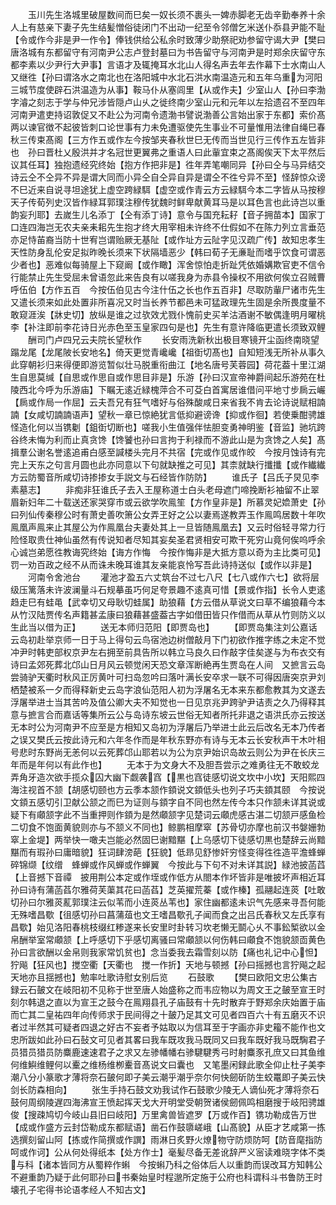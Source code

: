 <!-- { "loadSidebar": true } -->
　　玉川先生洛城里破屋数间而巳矣一奴长须不裹头一婢赤脚老无齿辛勤奉养十余人上有慈亲下妻子先生结髪憎俗徒闭门不出动一纪至令邻僧乞米送仆忝县尹能不耻【令或作今非是尹一作令】俸钱供给公私余时致薄少助祭祀劝参留守谒大尹【樊曰唐洛城有东都留守有河南尹公志卢登封墓曰为书告留守与河南尹是时郑余庆留守东都李素以少尹行大尹事】言语才及辄掩耳水北山人得名声去年去作幕下士水南山人又继徃【孙曰谓洛水之南北也在洛阳城中水北石洪水南温造元和五年乌重为河阳三城节度使辟石洪温造为从事】鞍马仆从塞闾里【从或作夫】少室山人【孙曰李渤字濬之刻志于学与仲兄涉皆隠卢山乆之徙终南少室山元和元年以左拾遗召不至四年河南尹遣吏持诏敦促又不赴公为河南令遗渤书譬说渤善公言始出家于东都】索价髙两以谏官徴不起彼皆刺口论世事有力未免遭驱使先生事业不可量惟用法律自绳巳春秋三传束髙阁【三方作五或作左今按邹夹春秋世巳无传而当世见行三传作五左皆非也　孙曰晋杜乂殷洪并才名冠世更翼弗之重语人曰此軰宜束之髙阁俟天下太平然后议其任耳】独抱遗经究终始【抱方作把非是】徃年弄笔嘲同异【孙曰仝与马异结交诗云仝不仝异不异是谓大同而小异仝自仝异自异是谓仝不徃兮异不至】怪辞惊众谤不巳近来自说寻坦途犹上虚空跨緑駬【虚空或作青云方云緑駬今本二字皆从马按穆天子传荀列史汉皆作緑耳郭璞注穆传犹魏时鲜卑献黄耳马是以耳色言也此诗岂以重韵妄刋耶】去嵗生儿名添丁【仝有添丁诗】意令与国充耘耔【音子拥苗本】国家丁口连四海岂无农夫亲耒耜先生抱才终大用宰相未许终不仕假如不在陈力列立言垂范亦足恃苖裔当防十世宥岂谓贻厥无基阯【或作址方云阯字见汉疏广传】故知忠孝生天性防身乱伦安足拟昨晚长须来下状隔墙恶少【韩曰荀子无亷耻而嗜乎饮食可谓恶少者也】恶难似每骑屋上下窥阚【或作瞰】浑舍惊怕走折趾凭依婚媾欺官吏不信令行能禁止先生受屈未曾语忽此来告良有以嗟我身为赤县令操权不用欲何俟立召贼曹呼伍伯【方作五百　今按伍伯见古今注什伍之长也作五百非】尽取防軰尸诸市先生又遣长须来如此处置非所喜况又时当长养节都邑未可猛政理先生固是余所畏度量不敢窥涯涘【牀史切】放纵是谁之过欤效尤戮仆愧前史买羊沽酒谢不敏偶逢明月曜桃李【补注即前李花诗日光赤色至玉皇家四句是也】先生有意许降临更遣长须致双鲤
　　酬司门卢四兄云夫院长望秋作
　　长安雨洗新秋出极目寒镜开尘函终南晓望蹋龙尾【龙尾陂长安地名】倚天更觉青巉巉【祖衘切髙也】自知短浅无所补从事久此穿朝衫归来得便即游览暂似壮马脱重衔曲江【地名唐号芙蓉园】荷花葢十里江湖生自思莫缄【自思或作思自或作思目非是】乐游【孙曰汉宣帝神爵间起乐游苑在杜陵西北今呼为乐游庙】下瞩无逺近緑槐萍合不可芟白首寓居谁借问平地寸步扄云巗【扄或作局一作屈】云夫吾兄有狂气嗜好与俗殊酸咸日来省我不肯去论诗说赋相諵諵【女咸切諵諵语声】望秋一章已惊絶犹言低抑避谤谗【抑或作徊】若使乗酣骋雄怪造化何以当镌劖【鉏衘切断也】嗟我小生值强伴怯胆变勇神明鉴【音监】驰坑跨谷终未悔为利而止真贪馋【馋饕也孙曰言拘于利禄而不游此山是为贪馋之人矣】髙揖羣公谢名誉逺追甫白感至諴楼头完月不共宿【完或作见或作皎　今按月蚀诗有完完上天东之句言月圆也此亦同意以下句就缺推之可见】其柰就缺行攕攕【或作纎纎方云防蜀音所咸切诗掺掺女手説文与石经皆作防防】
　　谁氏子【吕氏子炅见李素墓志】
　　非痴非狂谁氏子去入王屋称道士白头老母遮门啼挽断衫袖留不止翠眉新妇年二十载送还家哭穿市或云欲学吹鳯笙【方作皇非是】所慕灵妃嫓萧史【孙曰列仙传秦穆公时有萧史善吹箫公女弄玊好之公以妻焉遂教弄玉作鳯鸣居数十年吹鳯凰声鳯来止其屋公为作鳯凰台夫妻处其上一旦皆随鳯凰去】又云时俗轻寻常力行险怪取贵仕神仙虽然有传说知者尽知其妄矣圣君贤相安可欺干死穷山竟何俟呜呼余心诚岂弟愿徃教诲究终始【诲方作悔　今按作悔非是大抵方意以奇为主比类可见】罚一劝百政之经不从而诛未晚耳谁其友亲能哀怜写吾此诗持送似【或作以非是】
　　河南令舍池台
　　灌池才盈五六丈筑台不过七八尺【七八或作六七】欲将层级压篱落未许波澜量斗石规摹虽巧何足夸景趣不逺真可惜【景或作指】长令人吏逺趋走巳有蛙黾【武幸切又母耿切蛙属】助狼藉【方云借从草说文曰草不编狼藉今本从竹汉陆贾传名声籍甚孟康曰狼藉甚盛葢古字如借田皆只作借而从草从竹则防义以生此当以借为正】
　　送无本师归范阳【即贾岛也】
　　【即贾岛集注刘公嘉话云岛初赴举京师一日于马上得句云鸟宿池边树僧敲月下门初欲作推字练之未定不觉冲尹时韩吏部权京尹左右拥至前具告所以韩立马良久曰作敲字佳矣遂与为布衣交有诗曰孟郊死葬北邙山日月风云顿觉闲天恐文章浑断絶再生贾岛在人间　又摭言云岛尝骑驴天衢时秋风正厉黄叶可扫岛忽吟曰落叶满长安卒求一联不可得因唐突京尹刘栖楚被系一夕而得释新史云岛字浪仙范阳人初为浮屠名无本来东都愈教其为文遂去浮屠举进士当其苦吟及值公卿大夫不知觉也一日见京兆尹跨驴尹诘责之久乃得释其意与摭言合而嘉话等集所云公与岛诗东坡云世俗无知者所托非退之语洪氏亦云按送无本时公为河南尹不应至是方相知又岛初为浮屠后乃举进士此云后改名无本乃传者之误又樊氏云按此诗元和六年冬作而是年秋东野亦有诗与无本云长安秋声干木叶相号悲时东野尚无恙何以云死葬邙山耶若以为公为京尹始识岛故云则公为尹在长庆三年而是年何以有此作也】
　　无本于为文身大不及胆吾尝示之难勇往无不敢蛟龙弄角牙造次欲手揽众囚大幽下觑袭窞【黒也窞徒感切说文坎中小坎】天阳熙四海注视首不颔【胡感切颐也方云季本颔作顉说文顉低头也列子巧夫顉其颐　今按说文顉五感切引卫献公颔之而巳为证则与顉字自不同也然左传今本只作颔未详其说或疑下有顑颔字此不当重押则作顉为是然顑颔字见楚词云顑虎感古湛二切颔戸感鱼检二切食不饱面黄貌则亦与不颔义不同也】鲸鹏相摩窣【苏骨切亦摩也前汉书媻姗勃窣上金堤】两举快一噉夫岂能必然固巳谢黯黮【上乌感切下徒感切黒也楚辞云尚黯黮而有瑕孙曰庸暗貌】狂词肆滂葩【狂貌】低昻见舒惨奸穷怪变得徃徃造平澹蜂蝉碎锦缬【纹缯　蜂蝉或作风蝉或作蝉翼　今按此与下句不对未详其説】緑池披菡蓞【上音撼下音禫　披用荆公本定或作垤或作低方从閤本作坏皆非是唯披坏声相近耳孙曰诗有蒲菡萏尔雅荷芙蕖其花曰菡萏】芝英擢荒蓁【或作榛】孤翮起连菼【吐敢切孙曰尔雅菼薍郭璞注云似苇而小连菼丛苇也】家住幽都逺未识气先感来寻吾何能无殊嗜昌歜【徂感切孙曰菖蒲葅也文王嗜昌歜孔子闻而食之出吕氏春秋又左氏享有昌歜】始见洛阳春桃枝缀红糁遂来长安里时卦转习坎老懒无鬬心乆不事鈆椠欲以金帛酬举室常顑颔【上呼感切下乎感切离骚曰常顑颔以何伤韩曰顑食不饱貌颔靣黄色孙曰言欲酬以金帛则我家常饥贫也】念当委我去霜雪刻以防【痛也礼记中心怛】狞飚【狂风也】搅空衢【天衢也　搅一作折】天地与顿撼【孙曰摇撼也言狞飚之起天地亦且揺撼也】勉率吐歌诗慰女别后览
　　石鼓歌
　　【樊曰欧阳文忠公集古録云石皷文在岐阳初不见称于世至唐人始盛称之而韦应物以为周文王之皷至宣王时刻尔韩退之直以为宣王之鼓今在鳯翔县孔子庙鼓有十先时散弃于野郑余庆始置于庙而亡其二皇祐四年向传师求于民间得之十皷乃足其文可见者四百六十有五磨灭不识者过半然其可疑者四退之好古不妄者予姑取以为信耳至于字画亦非史籕不能作也文忠所跋如此孙曰石鼔文可见者其畧曰我车既攻我马既同又曰我车既好我马既騊君子员猎员猎员防麋鹿速速君子之求又左骖幡幡右骖騝騝秀弓时射麋豕孔庶又曰其鱼维何维鱮维鲤何以櫜之维杨维栁櫜音髙说文曰囊也　又笔墨闲録此歌全仰止杜子美李潮八分小篆歌才薄将奈石皷何即子美云潮乎潮乎奈尔何快劒斫防生蛟鼍即子美云快剑长防森相向】
　　张生手持石鼓文劝我试作石鼓歌少陵无人谪仙死才薄将奈石鼓何周纲陵遅四海沸宣王愤起挥天戈大开明堂受朝贺诸侯劒佩鸣相磨搜于岐阳骋雄俊【搜疎鸠切今岐山县旧曰岐阳】万里禽兽皆遮罗【万或作百】镌功勒成告万世【成或作盛方云封岱勒成东都赋语】凿石作鼓隳嵯峨【山髙貌】从臣才艺咸第一拣选撰刻留山阿【拣或作简撰或作譔】雨淋日炙野火燎物守防烦防呵【防音麾指防呵或作诃】公从何处得纸本【处方作士】毫髪尽备无差讹辞严义宻读难晓字体不类与科【诸本皆同方从蜀粹作蝌　今按蝌乃科之俗体后人以重韵而误改耳方知韩公不避重韵乃疑于此何耶孙曰书秦始皇时程邈所定施于公府也科谓科斗书鲁防王时壊孔子宅得书论语孝经人不知古文】
